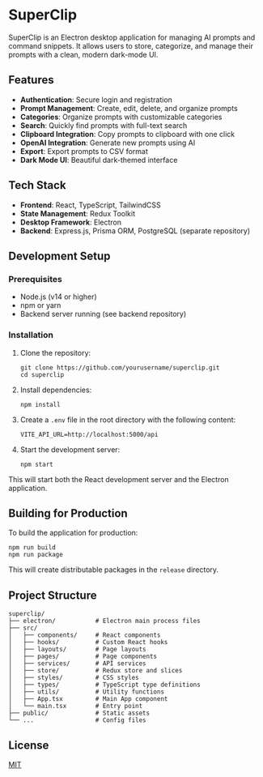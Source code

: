 # SuperClip

SuperClip is an Electron desktop application for managing AI prompts and command snippets. It allows users to store, categorize, and manage their prompts with a clean, modern dark-mode UI.

## Features

- **Authentication**: Secure login and registration
- **Prompt Management**: Create, edit, delete, and organize prompts
- **Categories**: Organize prompts with customizable categories
- **Search**: Quickly find prompts with full-text search
- **Clipboard Integration**: Copy prompts to clipboard with one click
- **OpenAI Integration**: Generate new prompts using AI
- **Export**: Export prompts to CSV format
- **Dark Mode UI**: Beautiful dark-themed interface

## Tech Stack

- **Frontend**: React, TypeScript, TailwindCSS
- **State Management**: Redux Toolkit
- **Desktop Framework**: Electron
- **Backend**: Express.js, Prisma ORM, PostgreSQL (separate repository)

## Development Setup

### Prerequisites

- Node.js (v14 or higher)
- npm or yarn
- Backend server running (see backend repository)

### Installation

1. Clone the repository:
   ```
   git clone https://github.com/yourusername/superclip.git
   cd superclip
   ```

2. Install dependencies:
   ```
   npm install
   ```

3. Create a `.env` file in the root directory with the following content:
   ```
   VITE_API_URL=http://localhost:5000/api
   ```

4. Start the development server:
   ```
   npm start
   ```

This will start both the React development server and the Electron application.

## Building for Production

To build the application for production:

```
npm run build
npm run package
```

This will create distributable packages in the `release` directory.

## Project Structure

```
superclip/
├── electron/           # Electron main process files
├── src/
│   ├── components/     # React components
│   ├── hooks/          # Custom React hooks
│   ├── layouts/        # Page layouts
│   ├── pages/          # Page components
│   ├── services/       # API services
│   ├── store/          # Redux store and slices
│   ├── styles/         # CSS styles
│   ├── types/          # TypeScript type definitions
│   ├── utils/          # Utility functions
│   ├── App.tsx         # Main App component
│   └── main.tsx        # Entry point
├── public/             # Static assets
└── ...                 # Config files
```

## License

[MIT](LICENSE) 